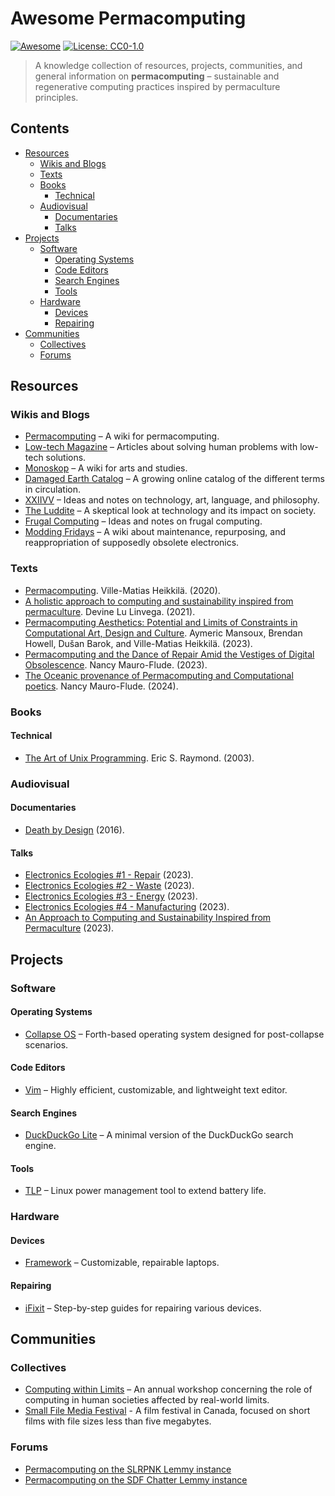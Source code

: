 # Awesome Permacomputing 
[![Awesome](https://awesome.re/badge.svg)](https://awesome.re)
[![License: CC0-1.0](https://img.shields.io/badge/License-CC0_1.0-lightgrey.svg)](http://creativecommons.org/publicdomain/zero/1.0/)

> A knowledge collection of resources, projects, communities, and general information on **permacomputing** – sustainable and regenerative computing practices inspired by permaculture principles.

## Contents

- [Resources](#resources)
  - [Wikis and Blogs](#wikis-and-blogs)
  - [Texts](#texts)
  - [Books](#books)
    - [Technical](#technical)
  - [Audiovisual](#audiovisual)
    - [Documentaries](#documentaries)
    - [Talks](#talks)
- [Projects](#projects)
  - [Software](#software)
    - [Operating Systems](#operating-systems)
    - [Code Editors](#code-editors)
    - [Search Engines](#search-engines)
    - [Tools](#tools)
  - [Hardware](#hardware)
    - [Devices](#devices)
    - [Repairing](#repairing)
- [Communities](#communities)
  - [Collectives](#collectives)
  - [Forums](#forums)
    

## Resources

### Wikis and Blogs
  - [Permacomputing](https://permacomputing.net) – A wiki for permacomputing.
  - [Low-tech Magazine](https://www.lowtechmagazine.com/) – Articles about solving human problems with low-tech solutions.
  - [Monoskop](https://monoskop.org/) – A wiki for arts and studies.
  - [Damaged Earth Catalog](https://damaged.bleu255.com/) – A growing online catalog of the different terms in circulation.
  - [XXIIVV](https://wiki.xxiivv.com/site/home.html) – Ideas and notes on technology, art, language, and philosophy.
  - [The Luddite](https://theluddite.org/) – A skeptical look at technology and its impact on society.
  - [Frugal Computing](https://frugalcomputing.neocities.org/) – Ideas and notes on frugal computing.
  - [Modding Fridays](https://moddingfridays.bleu255.com/) – A wiki about maintenance, repurposing, and reappropriation of supposedly obsolete electronics.

### Texts
  - [Permacomputing](http://viznut.fi/files/texts-en/permacomputing.html). Ville-Matias Heikkilä. (2020).
  - [A holistic approach to computing and sustainability inspired from permaculture](https://wiki.xxiivv.com/site/permacomputing.html). Devine Lu Linvega. (2021).
  - [Permacomputing Aesthetics: Potential and Limits of Constraints in Computational Art, Design and Culture](https://limits.pubpub.org/pub/6loh1eqi/release/1). Aymeric Mansoux, Brendan Howell, Dušan Barok, and Ville-Matias Heikkilä. (2023).
  - [Permacomputing and the Dance of Repair Amid the Vestiges of Digital Obsolescence](https://networkcultures.org/performanceofcode/2023/09/05/the-dance-of-repair-amid-the-vestiges-of-digital-obsolescence/). Nancy Mauro-Flude. (2023).
  - [The Oceanic provenance of Permacomputing and Computational poetics](https://www.autoluminescence.institute/resources/library/intro-oceanic_provenance_permacomputing_codework/). Nancy Mauro-Flude. (2024).

### Books
  #### Technical
  - [The Art of Unix Programming](http://www.catb.org/esr/writings/taoup/html/index.html). Eric S. Raymond. (2003).

### Audiovisual
  #### Documentaries
  - [Death by Design](https://www.imdb.com/title/tt5693890/) (2016).

  #### Talks
  - [Electronics Ecologies #1 - Repair](https://www.youtube.com/playlist?list=PLE_y90GftjpbQr8TyY-md0znvPrsrfHd8) (2023).
  - [Electronics Ecologies #2 - Waste](https://www.youtube.com/playlist?list=PLE_y90GftjpZbr0HN3dZZ9eJ36LtyHzXQ) (2023).
  - [Electronics Ecologies #3 - Energy](https://www.youtube.com/playlist?list=PLE_y90GftjpY1jBRaT0kdJxZV1SkF2-Zm) (2023).
  - [Electronics Ecologies #4 - Manufacturing](https://www.youtube.com/playlist?list=PLE_y90GftjpaX_vV7Q5QHOSmhJa0DEmB0) (2023).
  - [An Approach to Computing and Sustainability Inspired from Permaculture](https://www.youtube.com/watch?v=T3u7bGgVspM&t=591s) (2023).

## Projects

### Software

#### Operating Systems
  - [Collapse OS](http://collapseos.org/) – Forth-based operating system designed for post-collapse scenarios.

#### Code Editors
  - [Vim](https://www.vim.org/) – Highly efficient, customizable, and lightweight text editor.

#### Search Engines
  - [DuckDuckGo Lite](https://lite.duckduckgo.com/lite) – A minimal version of the DuckDuckGo search engine.

#### Tools
  - [TLP](https://linrunner.de/tlp/) – Linux power management tool to extend battery life.


### Hardware

#### Devices
  - [Framework](https://frame.work/) – Customizable, repairable laptops.

#### Repairing
  - [iFixit](https://www.ifixit.com/Guide) – Step-by-step guides for repairing various devices.

## Communities

### Collectives

  - [Computing within Limits](https://limits.pubpub.org/) – An annual workshop concerning the role of computing in human societies affected by real-world limits.
  - [Small File Media Festival](https://smallfile.ca/) - A film festival in Canada, focused on short films with file sizes less than five megabytes.

### Forums
 - [Permacomputing on the SLRPNK Lemmy instance](https://slrpnk.net/c/permacomputing)
 - [Permacomputing on the SDF Chatter Lemmy instance](https://lemmy.sdf.org/c/permacomputing)
